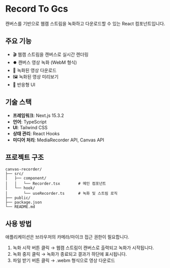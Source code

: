 # Record To Gcs

캔버스를 기반으로 웹캠 스트림을 녹화하고 다운로드할 수 있는 React 컴포넌트입니다.

## 주요 기능

- 🎬 웹캠 스트림을 캔버스로 실시간 렌더링
- ⏺️ 캔버스 영상 녹화 (WebM 형식)
- 📂 녹화된 영상 다운로드
- 🖼️ 녹화된 영상 미리보기
- 📱 반응형 UI

## 기술 스택

- **프레임워크**: Next.js 15.3.2
- **언어**: TypeScript
- **UI**: Tailwind CSS
- **상태 관리**: React Hooks
- **미디어 처리**: MediaRecorder API, Canvas API

## 프로젝트 구조

```
canvas-recorder/
├── src/
│   ├── component/
│   │   └── Recorder.tsx        # 메인 컴포넌트
│   └── hook/
│       └── useRecorder.ts      # 녹화 및 스트림 로직
├── public/
├── package.json
└── README.md
```

## 사용 방법

애플리케이션은 브라우저의 카메라/마이크 접근 권한이 필요합니다.
1. 녹화 시작 버튼 클릭 → 웹캠 스트림이 캔버스로 출력되고 녹화가 시작됩니다.
2. 녹화 중지 클릭 → 녹화가 종료되고 결과가 하단에 표시됩니다.
3. 파일 받기 버튼 클릭 → .webm 형식으로 영상 다운로드